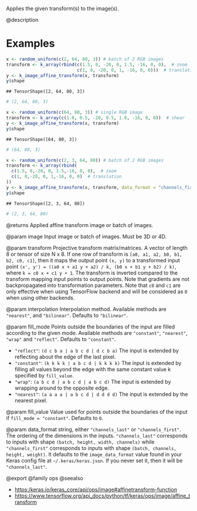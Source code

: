 Applies the given transform(s) to the image(s).

@description

# Examples

```r
x <- random_uniform(c(2, 64, 80, 3)) # batch of 2 RGB images
transform <- k_array(rbind(c(1.5, 0, -20, 0, 1.5, -16, 0, 0),  # zoom
                           c(1, 0, -20, 0, 1, -16, 0, 0)))  # translation))
y <- k_image_affine_transform(x, transform)
y$shape
```

```
## TensorShape([2, 64, 80, 3])
```

```r
# (2, 64, 80, 3)
```


```r
x <- random_uniform(c(64, 80, 3)) # single RGB image
transform <- k_array(c(1.0, 0.5, -20, 0.5, 1.0, -16, 0, 0))  # shear
y <- k_image_affine_transform(x, transform)
y$shape
```

```
## TensorShape([64, 80, 3])
```

```r
# (64, 80, 3)
```


```r
x <- random_uniform(c(2, 3, 64, 80)) # batch of 2 RGB images
transform <- k_array(rbind(
  c(1.5, 0,-20, 0, 1.5,-16, 0, 0),  # zoom
  c(1, 0,-20, 0, 1,-16, 0, 0)  # translation
))
y <- k_image_affine_transform(x, transform, data_format = "channels_first")
y$shape
```

```
## TensorShape([2, 3, 64, 80])
```

```r
# (2, 3, 64, 80)
```

@returns
Applied affine transform image or batch of images.

@param image
Input image or batch of images. Must be 3D or 4D.

@param transform
Projective transform matrix/matrices. A vector of length 8 or
tensor of size N x 8. If one row of transform is
`[a0, a1, a2, b0, b1, b2, c0, c1]`, then it maps the output point
`(x, y)` to a transformed input point
`(x', y') = ((a0 x + a1 y + a2) / k, (b0 x + b1 y + b2) / k)`,
where `k = c0 x + c1 y + 1`. The transform is inverted compared to
the transform mapping input points to output points. Note that
gradients are not backpropagated into transformation parameters.
Note that `c0` and `c1` are only effective when using TensorFlow
backend and will be considered as `0` when using other backends.

@param interpolation
Interpolation method. Available methods are `"nearest"`,
and `"bilinear"`. Defaults to `"bilinear"`.

@param fill_mode
Points outside the boundaries of the input are filled
according to the given mode. Available methods are `"constant"`,
`"nearest"`, `"wrap"` and `"reflect"`. Defaults to `"constant"`.
- `"reflect"`: `(d c b a | a b c d | d c b a)`
    The input is extended by reflecting about the edge of the last
    pixel.
- `"constant"`: `(k k k k | a b c d | k k k k)`
    The input is extended by filling all values beyond
    the edge with the same constant value k specified by
    `fill_value`.
- `"wrap"`: `(a b c d | a b c d | a b c d)`
    The input is extended by wrapping around to the opposite edge.
- `"nearest"`: `(a a a a | a b c d | d d d d)`
    The input is extended by the nearest pixel.

@param fill_value
Value used for points outside the boundaries of the input if
`fill_mode = "constant"`. Defaults to `0`.

@param data_format
string, either `"channels_last"` or `"channels_first"`.
The ordering of the dimensions in the inputs. `"channels_last"`
corresponds to inputs with shape `(batch, height, width, channels)`
while `"channels_first"` corresponds to inputs with shape
`(batch, channels, height, weight)`. It defaults to the
`image_data_format` value found in your Keras config file at
`~/.keras/keras.json`. If you never set it, then it will be
`"channels_last"`.

@export
@family ops
@seealso
+ <https:/keras.io/keras_core/api/ops/image#affinetransform-function>
+ <https://www.tensorflow.org/api_docs/python/tf/keras/ops/image/affine_transform>

